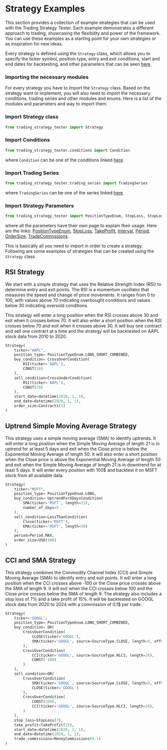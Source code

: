 
# Strategy Examples

This section provides a collection of example strategies that can be used with the Trading Strategy Tester. Each example demonstrates a different approach to trading, showcasing the flexibility and power of the framework. You can use these examples as a starting point for your own strategies or as inspiration for new ideas.

Every strategy is defined using the `Strategy` class, which allows you to specify the ticker symbol, position type, entry and exit conditions, start and end dates for backtesting, and other parameters that can be seen [here](../../dev/modules/strategy.md).

### Importing the necessary modules

For every strategy you have to import the `Strategy` class. Based on the strategy want to implement, you will also need to import the necessary conditions, trading series and other modules and enums. Here is a list of the modules and parameters and way to import them:

### Import Strategy class

```python
from trading_strategy_tester import Strategy
```

### Import Conditions

```python
from trading_strategy_tester.conditions import Condition
```
where `Condition` can be one of the conditions linked [here](../../dev/modules/conditions/index.md).

### Import Trading Series

```python
from trading_strategy_tester.trading_series import TradingSeries
```
where `TradingSeries` can be one of the series linked [here](../../dev/modules/trading_series.md).

### Import Strategy Parameters

```python
from trading_strategy_tester import PositionTypeEnum, StopLoss, StopLossType,TakeProfit, Interval, Period, Contracts, USD, PercentOfEquity, MoneyCommissions, PercentageCommissions
```
where all the parameters have their own page to explain their usage. Here are the links: [PositionTypeEnum](../../dev/modules/enums/position_type.md), [StopLoss](../../dev/modules/strategy_parameters/stop_loss.md), [TakeProfit](../../dev/modules/strategy_parameters/take_profit.md), [Interval](../../dev/modules/enums/interval.md), [Period](../../dev/modules/enums/period.md), [OrderSize](../../dev/modules/strategy_parameters/order_size.md), [TradeCommissions](../../dev/modules/strategy_parameters/trade_commissions.md).

This is basically all you need to import in order to create a strategy. Following are some examples of strategies that can be created using the `Strategy` class.


## RSI Strategy

We start with a simple strategy that uses the Relative Strength Index (RSI) to determine entry and exit points. The RSI is a momentum oscillator that measures the speed and change of price movements. It ranges from 0 to 100, with values above 70 indicating overbought conditions and values below 30 indicating oversold conditions.

This strategy will enter a long position when the RSI crosses above 30 and exit when it crosses below 70. It will also enter a short position when the RSI crosses below 70 and exit when it crosses above 30. It will buy one contract and sell one contract at a time and the strategy will be backtested on AAPL stock data from 2010 to 2020.

```python
Strategy(
    ticker="AAPL",
    position_type= PositionTypeEnum.LONG_SHORT_COMBINED,
    buy_condition= CrossOverCondition(
        RSI(ticker='AAPL'),
        CONST(30)
    ),
    sell_condition=CrossUnderCondition(
        RSI(ticker='AAPL'),
        CONST(70)
    ),
    start_date=datetime(2010, 1, 1),
    end_date=datetime(2020, 1, 1),
    order_size=Contracts(1)
)
```

## Uptrend Simple Moving Average Strategy

This strategy uses a simple moving average (SMA) to identify uptrends. It will enter a long position when the Simple Moving Average of length 21 is in uptrend for at least 5 days and exit when the Close price is below the Exponential Moving Average of length 50. It will also enter a short position when the Close price is above the Exponential Moving Average of length 50 and exit when the Simple Moving Average of length 21 is in downtrend for at least 5 days. It will enter every position with 100$ and backtest it on MSFT stock from all available data.

```python
Strategy(
    ticker="MSFT",
    position_type= PositionTypeEnum.LONG,
    buy_condition= UptrendForXDaysCondition(
        SMA(ticker='MSFT', length=21),
        number_of_days=5
    ),
    sell_condition=LessThanCondition(
        Close(ticker='MSFT'),
        EMA(ticker='MSFT', length=50)
    ),
    period=Period.MAX,
    order_size=USD(100)
)
```

## CCI and SMA Strategy

This strategy combines the Commodity Channel Index (CCI) and Simple Moving Average (SMA) to identify entry and exit points. It will enter a long position when the CCI crosses above -100 or the Close price crosses above the SMA of length 9. It will exit when the CCI crosses below 100 and the Close price crosses below the SMA of length 9. The strategy also includes a stop loss of 7% and a take profit of 15%. It will be backtested on GOOGL stock data from 2020 to 2024 with a commission of 0.1$ per trade.

```python
Strategy(
    ticker='GOOGL',
    position_type= PositionTypeEnum.LONG_SHORT_COMBINED,
    buy_condition= OR(
        CrossOverCondition(
            CLOSE(ticker='GOOGL'),
            SMA(ticker='GOOGL', source=SourceType.CLOSE, length=9, offset=0)
        ),
        CrossOverCondition(
            CCI(ticker='GOOGL', source=SourceType.HLC3, length=20),
            CONST(-100)
        )
    ),
    sell_condition=OR(
        CrossOverCondition(
            SMA(ticker='GOOGL', source=SourceType.CLOSE, length=9, offset=0),
            CLOSE(ticker='GOOGL')
        ),
        CrossOverCondition(
            CONST(100),
            CCI(ticker='GOOGL', source=SourceType.HLC3, length=20),
        )
    ),
    stop_loss=StopLoss(7),
    take_profit=TakeProfit(15),
    start_date=datetime(2020, 1, 1),
    end_date=datetime(2024, 1, 1),
    trade_commissions=MoneyCommissions(0.1)
)
```